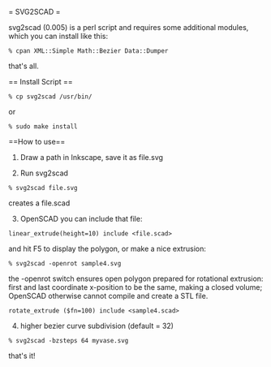 = SVG2SCAD =

svg2scad (0.005) is a perl script and requires some additional modules, which you can install 
like this:
```
% cpan XML::Simple Math::Bezier Data::Dumper
```

that's all.   

== Install Script ==

```
% cp svg2scad /usr/bin/
```
or
```
% sudo make install
```
   
==How to use==

1) Draw a path in Inkscape, save it as file.svg

2) Run svg2scad

```
% svg2scad file.svg
```

creates a file.scad

3) OpenSCAD you can include that file:

```
linear_extrude(height=10) include <file.scad>
```

and hit F5 to display the polygon, or make a nice extrusion:

```
% svg2scad -openrot sample4.svg
```

the -openrot switch ensures open polygon prepared for rotational extrusion:
first and last coordinate x-position to be the same, making a closed volume;
OpenSCAD otherwise cannot compile and create a STL file.   
   
```
rotate_extrude ($fn=100) include <sample4.scad>
```

4) higher bezier curve subdivision (default = 32)

```
% svg2scad -bzsteps 64 myvase.svg
```
   
   
that's it!
   
